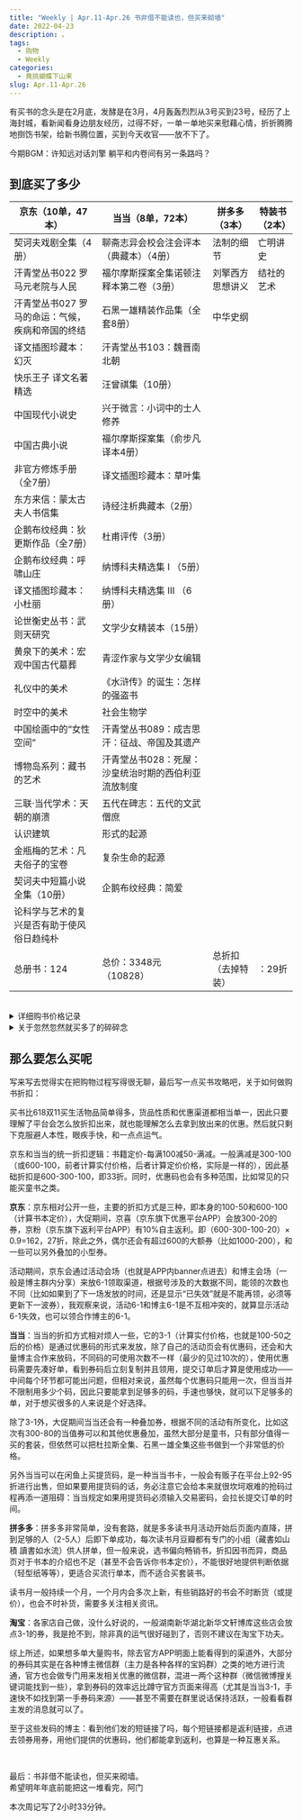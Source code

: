 ```yaml
---
title: "Weekly | Apr.11-Apr.26 书非借不能读也，但买来砌墙"
date: 2022-04-23
description: 。
tags:
  - 购物
  - Weekly
categories:
  - 竟挑蝴蝶下山来
slug: Apr.11-Apr.26
---
```


有买书的念头是在2月底，发酵是在3月，4月轰轰烈烈从3号买到23号，经历了上海封城，看新闻看身边朋友经历，过得不好，一单一单地买来慰藉心情，折折腾腾地捯饬书架，给新书腾位置，买到今天收官——放不下了。

今期BGM：许知远对话刘擎 躺平和内卷间有另一条路吗？

## 到底买了多少

| 京东（10单，47本）                               | 当当（8单，72本）                                   | 拼多多（3本）      | 特装书（2本） |
| ------------------------------------------------ | --------------------------------------------------- | ------------------ | ------------- |
| 契诃夫戏剧全集（4册）                            | 聊斋志异会校会注会评本（典藏本）（4册）             | 法制的细节         | 亡明讲史      |
| 汗青堂丛书022 罗马元老院与人民                   | 福尔摩斯探案全集诺顿注释本第二卷（3册）             | 刘擎西方思想讲义   | 结社的艺术    |
| 汗青堂丛书027 罗马的命运：气候，疾病和帝国的终结 | 石黑一雄精装作品集（全套8册）                       | 中华史纲           |               |
| 译文插图珍藏本：幻灭                             | 汗青堂丛书103：魏晋南北朝                           |                    |               |
| 快乐王子 译文名著精选                            | 汪曾祺集（10册）                                    |                    |               |
| 中国现代小说史                                   | 兴于微言：小词中的士人修养                          |                    |               |
| 中国古典小说                                     | 福尔摩斯探案集（俞步凡译本4册）                     |                    |               |
| 非官方修炼手册（全7册）                          | 译文插图珍藏本：草叶集                              |                    |               |
| 东方来信：蒙太古夫人书信集                       | 诗经注析典藏本（2册）                               |                    |               |
| 企鹅布纹经典：狄更斯作品（全7册）                | 杜甫评传（3册）                                     |                    |               |
| 企鹅布纹经典：呼啸山庄                           | 纳博科夫精选集 Ⅰ （5册）                            |                    |               |
| 译文插图珍藏本：小杜丽                           | 纳博科夫精选集 Ⅲ （6册）                            |                    |               |
| 论世衡史丛书：武则天研究                         | 文学少女精装本（15册）                              |                    |               |
| 黄泉下的美术：宏观中国古代墓葬                   | 青涩作家与文学少女编辑                              |                    |               |
| 礼仪中的美术                                     | 《水浒传》的诞生：怎样的强盗书                      |                    |               |
| 时空中的美术                                     | 社会生物学                                          |                    |               |
| 中国绘画中的“女性空间”                           | 汗青堂丛书089：成吉思汗：征战、帝国及其遗产         |                    |               |
| 博物岛系列：藏书的艺术                           | 汗青堂丛书028：死屋：沙皇统治时期的西伯利亚流放制度 |                    |               |
| 三联·当代学术：天朝的崩溃                        | 五代在碑志：五代的文武僧庶                          |                    |               |
| 认识建筑                                         | 形式的起源                                          |                    |               |
| 金瓶梅的艺术：凡夫俗子的宝卷                     | 复杂生命的起源                                      |                    |               |
| 契诃夫中短篇小说全集（10册）                     | 企鹅布纹经典：简爱                                  |                    |               |
| 论科学与艺术的复兴是否有助于使风俗日趋纯朴       |                                                     |                    |               |
| 总册书：124                                      | 总价：3348元（10828）                               | 总折扣（去掉特装） | ：29折        |

<br>

<details>

 <summary>详细购书价格记录</summary>

### **4月3日**

契诃夫戏剧全集（4册） | 上海译文出版社   
价格：218-100（满100-50）-20（京喜）-25（满200-25）-3（喜豆）=70

### **4月4日**

汗青堂丛书022 | 罗马元老院与人民：一部罗马史  
汗青堂丛书027 | 罗马的命运：气候，疾病和帝国的终结  
价格：214-100（满100-50）-20（京喜）-30（后浪店铺折扣）=64

### **4月5日**

汗青堂丛书036 | 庞贝：一座罗马城市的生与死  
价格：101.6（凑单一本1.8作文本）-50（满100-50）-20.16（九折券）-10（建行京东卡）-1（喜豆）=20.42

### **4月6日**

杜拉斯全集（10册） | 上海译文出版社   
价格：627-300（满100-50）-80（满300-80）-100（满300-100）=147

石黑一雄精装作品集（8册） | 上海译文出版社  
汗青堂丛书103 | 魏晋南北朝  
价格：（718.1+84.3-400（满100-50）-80（满300-80）-100（满300-100））× 0.93（提货券）=206  

聊斋志异会校会注会评本（典藏版4册） | 上海古籍出版社  
福尔摩斯探案全集诺顿注释版第二卷（3册） | 湖南文艺出版社    
价格：（178.1+419.4+5.3（凑单一本宪法）-300（满100-50）-100（满300-100））× 0.93（提货券）=187.86

汪曾祺集（10册） | 河南文艺出版社  
兴于微言:小词中的士人修养 | 四川人民出版社   
价格：（561.8+52.8-300（满100-50）-100（满300-100））× 0.92（提货券）=197.43

### **4月10日**

神曲 | 上海译文出版社 | 插图珍藏版  
价格：122.2-9（省钱卡）=113.2

### **4月11日**

幻灭 | 上海译文出版社 | 插图珍藏版  
价格：298+14（凑一本快乐王子）-150-50（社庆券）-5（云闪付）-10（E卡）-10.24（京粉）=86.76

### **4月12日**

亡明讲史 | 特装 | 广西师大出版社  
价格：102（会员九五折）

### **4月13日**

草叶集 | 上海译文出版社 | 插图珍藏版  
福尔摩斯探案集（4册） | 俞步凡译本  
价格：（129+84-50）× 0.92（提货券）=149.96

### **4月14日**

结社的艺术 | 特装 | 广西师大出版社  
价格：142（会员九折）

### **4月17日**

文轩旗舰店：

诗经注析典藏本（2册） | 中华书局  
杜甫评传（3册） | 三联书店  
价格：301（有凑单）-100+3（运费）=204

### **4月18日**

纳博科夫精选集第一辑（5册）  
纳博科夫精选集第三辑（6册）  
价格：390.7+286.3-300-80（当省券）-100-1（红包）=196

### **4月19日**

文学少女精装版  
青涩作家和文学少女编辑  
价格：707-100-350=266.7

### **4月21日** 

中国现代小说史  
中国古典小说  
非官方修炼手册（7册）  
东方来信：蒙太古夫人书信集  
价格：(603.9-300-100)× 0.9(京粉)=183.5

### **4月22日**

企鹅布纹经典：圣诞故事集  
企鹅布纹经典：呼啸山庄  
企鹅布纹经典：双城记  
企鹅布纹经典：艰难时世  
企鹅布纹经典：荒凉山庄  
价格：（600-300-120）× 0.9(京粉)=162

译文插图珍藏本：小杜丽  
论世衡史丛书：武则天研究  
企鹅布纹经典：雾都孤儿  
价格：（600-300-110）× 0.9(京粉)=171

<br>

### **4月23日**

黄泉下的美术：宏观中国古代墓葬  
礼仪中的美术  
时空中的美术  
中国绘画中的“女性空间”  
博物岛系列：藏书的艺术  
价格：（600.6-300-120-2）=160.2

三联·当代学术：天朝的崩溃  
认识建筑  
金瓶梅的艺术：凡夫俗子的宝卷  
企鹅布纹经典：大卫·考坡菲  
企鹅布纹经典：远大前程  
价格：（600-300-120）× 0.9(京粉)=162

契诃夫中短篇小说全集（10册）  
论科学与艺术的复兴是否有助于使风俗日趋纯朴  
价格：（902-450-120）× 0.9(京粉)=298.8

《水浒传》的诞生：怎样的强盗书  
社会生物学  
汗青堂丛书089：成吉思汗：征战、帝国及其遗产  
汗青堂丛书028：死屋：沙皇统治时期的西伯利亚流放制度  
五代在碑志：五代的文武僧庶   
形式的起源  
复杂生命的起源  
企鹅布纹经典：简爱  
价格：832-400-100-50（后浪店铺券）-20（眉山券）=262

</details>

<details>

 <summary>关于忽然忽然就买多了的碎碎念</summary>

目前来看（4.6）都是计划内消费，但计划外也不少：杜拉斯十本是因为太便宜了买的，其实我只看过半本情人，但装帧实在很好看，上译近些年褒贬各半，但我挺吃这套。说起来今年上译要重新做一版情人，布面彩印，封面有点抽象油画风格，不知道实际效果印刷怎样，我还蛮期待的，有点喜欢里面那本蝇王。

石黑一雄有一半算是计划外，之前有一本小开本的平装被掩埋的巨人，窗帘布规格，摸起来和读起来都不是很令人快乐，所以一直在想要不要买这套双语精装，开本大，封面素得舒服。不过一套平装一套精装都参加了这次当当的300-80，令人忧虑，难道他们要带着克拉拉与太阳一起再做一个套装版本。

三本汗青堂是因为最近打完了FF14 6.0，如果说6.0前的FF14还是典型的幻想故事，6.0就完全能看出来他们在幻想上下的功夫：从建筑到观念，拉札罕之于印度，厄尔庇斯之于希腊，加雷马之于罗马，由于我对整个6.0都是拿头撞桌子试图撞出一片天的心态，再加上SE玩文学暗喻玩得我眼冒金星，必须读点相关的东西换一换心情。

剩下的还想买的……上译说是7号预售狄更斯企鹅布面套书，但时至今日一点消息也没有，我当然不可能原价买狄更斯（好像一套896？），但很想抢那个据说做了成手提箱的限量，体会一下重在参与的快乐……

**4月18日更新：** 是的我又买了一堆乱七八糟的计划外……事到如今已经买了69本，实付款约1800，怎么说呢，我可以解释（（（（

两本特装买得比较突然，当时加广西师大群问了一句亡明还有没有（青绿山水书口太漂亮了），没想到群管家记住了，第一次说有人退单让给我拍的时候我没拍到，过了几周又有了，私聊找我的时候我已经几乎忘了这件事。结社则是我很好奇激光雕刻书口长成什么样子，买一本回来玩玩，左右现在特装真不喜欢出也好出。

我对特装想法比较复杂，一方面我确实喜欢：我真的好喜欢各种各样的特殊装帧，我买书就是能买精装买精装，能买套书买套书，平装小书看电子书，而且在电商疯狂打价格战的时候，特装也真的很赚钱；另一方面现在特装书市场确实也很无聊，而且做特装的几个大户也把特装做得无聊……还很贵，还要抢，反正我不爱抢……

神曲和幻灭都是计划内的贵贵书，神曲买的拼多多特价，幻灭薅的上译折扣，乱七八糟一堆下来感觉确实不能再便宜了，草叶集则是突然非常想买，突然非常非常非常非常非常想买，不知道哪里来的一阵冲动折磨得我日思夜想，最后买了。

可能是因为草叶集的绿色真是好看，我也真的很想出门，好想出门，想出门。

诗经注析和杜甫评传感觉买贵了，折算下是定价四折，纳博科夫则是当当又有了300-80叠100折扣码，我实在没忍住——而且这次码用得超快，根本也没法深思熟虑，热血上头就下单了！！还没来得及后悔单没凑好（再凑个23块钱可以再减50，等于多买一本书但是实付反而便宜20块钱），第三辑卖完了！！！

算了！

**4月23日更新：** 回顾一下本次一开始的购物目标：狄更斯、勃朗特、聊斋志异，诺顿注释本、幻灭、契诃夫中短篇小说集——结果大部分是最后才买的，委委屈屈，不得已而为之，不情愿得像朵黄白花儿——这主要是因为本来以为423当天会放大额券，结果不但没有，甚至当当五连败…………最后没办法凑了一个900-450来买契诃夫（去年上译官方店360多，说自己很便宜了，我没信，过了一年我买它就只便宜了60块，我究竟图什么呢），凑了一个832来买最后一本（京东缺货了的）简爱→这单超烦人，，相当一波三折：

序：昨天京东放6-1时范围很小，我以为不包括狄更斯了，就去当当买了500提货码准备把后浪的50券和狄更斯都买掉，然后京东晚上8点6-1包括了狄更斯。

破：怎么办呢，我只好想办法把当当提货码用一用，于是423当天抢3-1，从0点开始抢到晚上10点每场不落，当当的服务器仿佛是和上海文广借来的，在“优惠码使用失败”和“订单创建失败”，“前方拥挤”和订单提交白屏中反复横跳：并且卡出了六个无优惠纯提货码订单。

急：我放弃了，正好拿到一张可叠加的4-1（如果是3-1的话可以买一单130买600的后浪，4-1就只能3折），准备8-4下单结束423，想买的系列新书书草草搂一搂还真的可以凑一单，不至于等到628再补齐，从10点开始等当当返回取消订单的提货码款项，等到11：50——没还回来，含泪用余额加12块钱现金付了。

现在一想到提货码里多出来的——尽管可以之后再用（年底过期）——302块钱提货码，就很暴躁。

</details>

## 那么要怎么买呢

写来写去觉得实在把购物过程写得很无聊，最后写一点买书攻略吧，关于如何做购书折扣：

买书比618双11买生活物品简单得多，货品性质和优惠渠道都相当单一，因此只要理解了平台会怎么放折扣出来，就也能理解怎么去拿到放出来的优惠。然后就只剩下克服避人本性，眼疾手快，和一点点运气。

京东和当当的统一折扣逻辑：书籍定价-每满100减50-满减。一般满减是300-100（或600-100，前者计算实付价格，后者计算定价价格，实际是一样的），因此基础折扣是600-300-100，即33折。同时，优惠码也会有多种范围，比如常见的只能买童书之类。

**京东**：京东相对公开一些，主要的折扣方式是三种，即本身的100-50和600-100（计算书本定价），大促期间，京喜（京东旗下优惠平台APP）会放300-20的券，京粉（京东旗下返利平台APP）有10%自主返利。即（600-300-100-20）× 0.9=162，27折，除此之外，偶尔还会有超过600的大额券（比如1000-200），和一些可以另外叠加的小型券。

活动期间，京东会通过活动会场（也就是APP内banner点进去）和博主会场（一般是博主群内分享）来放6-1领取渠道，根据号涉及的大数据不同，能领的次数也不同（比如如果到了下一场发放的时间，还是显示“已失效”就是不能再领，必须等更新下一波券），我观察来说，活动6-1和博主6-1是不互相冲突的，就算显示活动6-1失效，也可以领合作博主的6-1。

**当当**：当当的折扣方式相对烦人一些，它的3-1（计算实付价格，也就是100-50之后的价格）是通过优惠码的形式来发放，除了自己的活动页会有优惠码，还会和大量博主合作来放码，不同码的可使用次数不一样（最少的见过10次的），使用优惠码需要先凑好单，看到券码后立刻复制并且领用，提交订单后才算是使用成功——中间每个环节都可能出问题，但相对来说，虽然每个优惠码只能用一次，但当当并不限制用多少个码，因此只要能拿到足够多的码，手速也够快，就可以下足够多的单，对于想买很多的人来说是个好选择。

除了3-1外，大促期间当当还会有一种叠加券，根据不同的活动有所变化，比如这次有300-80的当值券可以和其他优惠叠加，虽然大部分是童书，只有部分值得一买的套装，但依然可以把杜拉斯全集、石黑一雄全集这些书做到一个非常低的价格。

另外当当可以在闲鱼上买提货码，是一种当当书卡，一般会有贩子在平台上92-95折进行出售，但如果要用提货码的话，务必注意它会给本来就很坎坷艰难的抢码过程再添一道阻碍：当当规定如果用提货码必须输入交易密码，会拉长提交订单的时间。

**拼多多**：拼多多非常简单，没有套路，就是多多读书月活动开始后页面内直降，拼到足够的人（2-5人）后即下单成功，每次读书月豆瓣都有专门的小组（藏書如山積 讀書如水流）供人拼单，但一般来说，选书偏向畅销书，折扣因书而异，商品页对于书本的介绍也不足（甚至不会告诉你书本定价），不能很好地提供判断依据（轻型纸等等），更适合买流行单本，而不适合买套装书。

读书月一般持续一个月，一个月内会多次上新，有些销路好的书会不时断货（或提价），也会不时补货，需要多关注相关资讯。

**淘宝**：各家店自己做，没什么好说的，一般湖南新华湖北新华文轩博库这些店会放点3-1的券，我是抢不到，除非真的运气很好碰到了，否则不建议在淘宝下功夫。

综上所述，如果想多单大量购书，除去官方APP明面上能看得到的渠道外，大部分的券码其实是在各种博主微信群（主力是各种各样的宝妈群）之类的地方进行流通，官方也会做专门用来发相关优惠的微信群，混进一两个这种群（微信微博搜关键词能找到一些），拿到券码的效率远比蹲守官方页面来得高（尤其是当当3-1，手速快不如找到第一手券码来源）——甚至不需要在群里说话保持活跃，一般看看群主发的消息就可以了。

至于这些发码的博主：看到他们发的短链接了吗，每个短链接都是返利链接，点进去领券用券，用他们提供的优惠码，他们都能拿到返利，也算是一种互惠关系。

<br>

最后：书非借不能读也，但买来砌墙。  
希望明年年底前能把这一堆看完，阿门

本次周记写了2小时33分钟。

<br>
<br>

